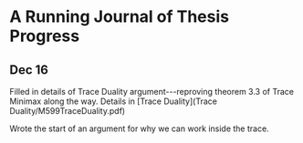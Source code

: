 # A Running Journal of Thesis Progress

## Dec 16

Filled in details of Trace Duality argument---reproving theorem 3.3 of Trace
Minimax along the way. Details in [Trace Duality](Trace Duality/M599TraceDuality.pdf)

Wrote the start of an argument for why we can work inside the trace.

